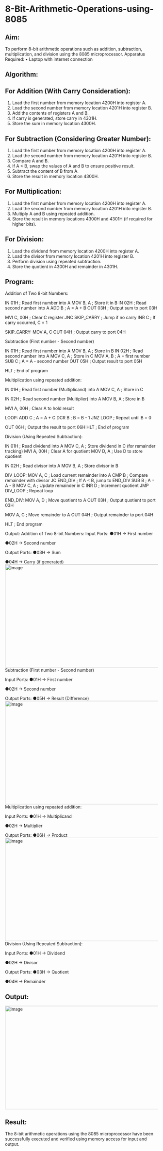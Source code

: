 # 8-Bit-Arithmetic-Operations-using-8085
## Aim:
To perform 8-bit arithmetic operations such as addition, subtraction, multiplication, and division using the 8085 microprocessor.
Apparatus Required:
•	Laptop with internet connection
## Algorithm:
## For Addition (With Carry Consideration):
1.	Load the first number from memory location 4200H into register A.
2.	Load the second number from memory location 4201H into register B.
3.	Add the contents of registers A and B.
4.	If carry is generated, store carry in 4301H.
5.	Store the sum in memory location 4300H.
## For Subtraction (Considering Greater Number):
1.	Load the first number from memory location 4200H into register A.
2.	Load the second number from memory location 4201H into register B.
3.	Compare A and B.
4.	If A < B, swap the values of A and B to ensure positive result.
5.	Subtract the content of B from A.
6.	Store the result in memory location 4300H.
## For Multiplication:
1.	Load the first number from memory location 4200H into register A.
2.	Load the second number from memory location 4201H into register B.
3.	Multiply A and B using repeated addition.
4.	Store the result in memory locations 4300H and 4301H (if required for higher bits).
## For Division:
1.	Load the dividend from memory location 4200H into register A.
2.	Load the divisor from memory location 4201H into register B.
3.	Perform division using repeated subtraction.
4.	Store the quotient in 4300H and remainder in 4301H.
## Program:
Addition of Two 8-bit Numbers:

IN 01H           ; Read first number into A
MOV B, A         ; Store it in B
IN 02H           ; Read second number into A
ADD B            ; A = A + B
OUT 03H          ; Output sum to port 03H

MVI C, 00H       ; Clear C register
JNC SKIP_CARRY   ; Jump if no carry
INR C            ; If carry occurred, C = 1

SKIP_CARRY:
MOV A, C
OUT 04H          ; Output carry to port 04H


Subtraction (First number - Second number)

IN 01H           ; Read first number into A
MOV B, A         ; Store in B
IN 02H           ; Read second number into A
MOV C, A         ; Store in C
MOV A, B         ; A = first number
SUB C            ; A = A - second number
OUT 05H          ; Output result to port 05H

HLT              ; End of program

Multiplication using repeated addition:


IN 01H        ; Read first number (Multiplicand) into A
MOV C, A      ; Store in C

IN 02H        ; Read second number (Multiplier) into A
MOV B, A      ; Store in B

MVI A, 00H    ; Clear A to hold result

LOOP: 
ADD C         ; A = A + C
DCR B         ; B = B - 1
JNZ LOOP      ; Repeat until B = 0

OUT 06H       ; Output the result to port 06H
HLT           ; End of program


Division (Using Repeated Subtraction):

IN 01H         ; Read dividend into A
MOV C, A       ; Store dividend in C (for remainder tracking)
MVI A, 00H     ; Clear A for quotient
MOV D, A       ; Use D to store quotient

IN 02H         ; Read divisor into A
MOV B, A       ; Store divisor in B

DIV_LOOP:
MOV A, C       ; Load current remainder into A
CMP B          ; Compare remainder with divisor
JC END_DIV     ; If A < B, jump to END_DIV
SUB B          ; A = A - B
MOV C, A       ; Update remainder in C
INR D          ; Increment quotient
JMP DIV_LOOP   ; Repeat loop

END_DIV:
MOV A, D       ; Move quotient to A
OUT 03H        ; Output quotient to port 03H

MOV A, C       ; Move remainder to A
OUT 04H        ; Output remainder to port 04H

HLT            ; End program

Output:
Addition of Two 8-bit Numbers:
Input Ports:
●01H → First number

●02H → Second number

Output Ports:
●03H → Sum

●04H → Carry (if generated)
<img width="753" height="339" alt="image" src="https://github.com/user-attachments/assets/32d99d26-90d0-4e9b-aa8b-93f0df1e67bd" />
Subtraction (First number - Second number)

Input Ports:
●01H → First number

●02H → Second number

Output Ports:
●05H → Result (Difference)
<img width="753" height="340" alt="image" src="https://github.com/user-attachments/assets/56aeadb5-5ab9-4519-a3fe-5174dd30eff0" />
Multiplication using repeated addition:

Input Ports:
●01H → Multiplicand

●02H → Multiplier

Output Ports:
●06H → Product
<img width="753" height="340" alt="image" src="https://github.com/user-attachments/assets/aa845f9a-2f37-47bb-bf48-58abdfc6e427" />
Division (Using Repeated Subtraction):

Input Ports:
●01H → Dividend

●02H → Divisor

Output Ports:
●03H → Quotient

●04H → Remainder

## Output:
<img width="753" height="340" alt="image" src="https://github.com/user-attachments/assets/35d74ded-b47d-4bcd-a748-e396d109fdf3" />

## Result:
The 8-bit arithmetic operations using the 8085 microprocessor have been successfully executed and verified using memory access for input and output.
